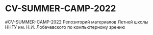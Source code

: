 # CV-SUMMER-CAMP-2022
#CV-SUMMER-CAMP-2022 Репозиторий материалов Летней школы ННГУ им. Н.И. Лобачевского по компьютерному зрению
